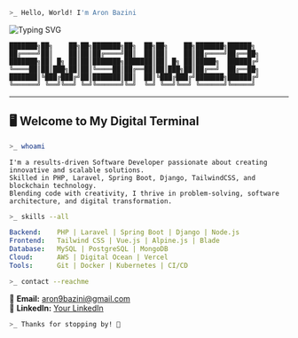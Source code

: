 ```sh
>_ Hello, World! I'm Aron Bazini
```
![Typing SVG](https://readme-typing-svg.herokuapp.com?size=24&color=blue&lines=Full-Stack+Developer;SwishWeb+Founder;)
```
███████╗██╗    ██╗██╗███████╗██╗  ██╗██╗    ██╗███████╗██████╗ 
██╔════╝██║    ██║██║██╔════╝██║  ██║██║    ██║██╔════╝██╔══██╗
███████╗██║ █╗ ██║██║███████╗███████║██║ █╗ ██║█████╗  ██████╔╝
╚════██║██║███╗██║██║╚════██║██╔══██║██║███╗██║██╔══╝  ██╔══██╗
███████║╚███╔███╔╝██║███████║██║  ██║╚███╔███╔╝███████╗██████╔╝
╚══════╝ ╚══╝╚══╝ ╚═╝╚══════╝╚═╝  ╚═╝ ╚══╝╚══╝ ╚══════╝╚═════╝                                                                                           
```

---

## 🖥️ **Welcome to My Digital Terminal**

```sh
>_ whoami
```
```
I'm a results-driven Software Developer passionate about creating innovative and scalable solutions.
Skilled in PHP, Laravel, Spring Boot, Django, TailwindCSS, and blockchain technology.
Blending code with creativity, I thrive in problem-solving, software architecture, and digital transformation.
```  

```sh
>_ skills --all
```
```yaml
Backend:    PHP | Laravel | Spring Boot | Django | Node.js
Frontend:   Tailwind CSS | Vue.js | Alpine.js | Blade
Database:   MySQL | PostgreSQL | MongoDB
Cloud:      AWS | Digital Ocean | Vercel
Tools:      Git | Docker | Kubernetes | CI/CD
```  

```sh
>_ contact --reachme
```
📩 **Email:** aron9bazini@gmail.com  
💼 **LinkedIn:** [Your LinkedIn](https://www.linkedin.com/in/aronbazini/)  

```sh
>_ Thanks for stopping by! 🚀
```
